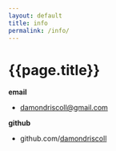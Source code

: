 ```yaml
---
layout: default
title: info
permalink: /info/
---
```

# {{page.title}}
**email**
- damondriscoll@gmail.com

**github**
- github.com/[damondriscoll](https://github.com/damondriscoll)

